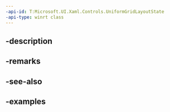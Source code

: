 ```yaml
---
-api-id: T:Microsoft.UI.Xaml.Controls.UniformGridLayoutState
-api-type: winrt class
---
```


## -description

## -remarks

## -see-also

## -examples

